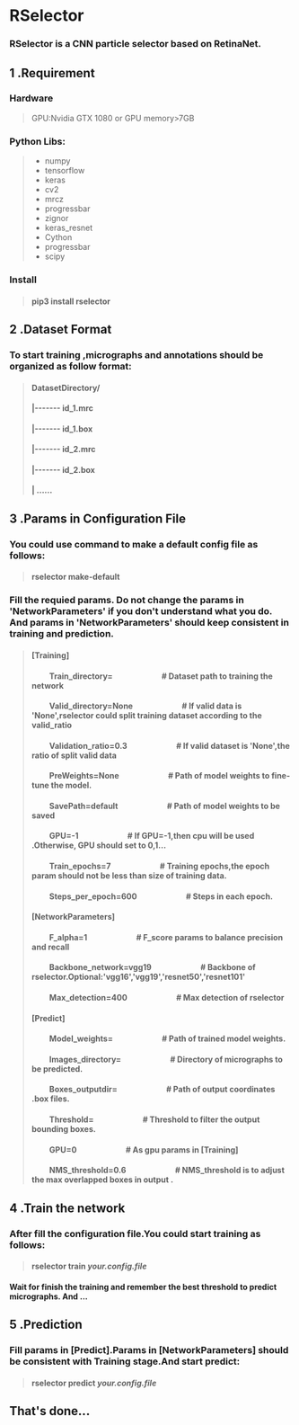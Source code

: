 # RSelector
###    RSelector is a CNN particle selector based on RetinaNet.
###
## 1 .Requirement
### Hardware
> GPU:Nvidia GTX 1080 or GPU memory>7GB
### Python Libs:
> + numpy
> + tensorflow
> + keras
> + cv2
> + mrcz
> + progressbar
> + zignor
> + keras_resnet
> + Cython
> + progressbar
> + scipy
### Install
> #### pip3 install rselector
## 2 .Dataset Format
### To start  training ,micrographs and annotations should be organized as follow format:
> #### DatasetDirectory/
> ####         |------- id_1.mrc
> ####         |------- id_1.box
> ####         |------- id_2.mrc
> ####         |------- id_2.box
> ####         |    ......    

## 3 .Params in Configuration File
### You could use command  to make a default config file as follows:
> #### rselector make-default
### Fill the requied params. Do not  change the params in 'NetworkParameters' if you don't understand what you do. And params in 'NetworkParameters' should keep consistent in training and  prediction.

> ####        [Training]
> ####  &emsp;&emsp;  Train_directory=                &emsp;&emsp;&emsp;&emsp;&emsp;&emsp;\#  Dataset path to training the network
> ####  &emsp;&emsp;  Valid_directory=None                &emsp;&emsp;&emsp;&emsp;&emsp;&emsp;\# If valid data is 'None',rselector could split training dataset according to the valid_ratio 
> ####  &emsp;&emsp;  Validation_ratio=0.3              &emsp;&emsp;&emsp;&emsp;&emsp;&emsp;\#  If valid dataset is 'None',the ratio of split valid data
> ####  &emsp;&emsp;  PreWeights=None                   &emsp;&emsp;&emsp;&emsp;&emsp;&emsp;\#   Path of model weights to fine-tune the model. 
> ####  &emsp;&emsp;  SavePath=default                  &emsp;&emsp;&emsp;&emsp;&emsp;&emsp;\#  Path of  model weights to be saved
>  ####   
> ####   &emsp;&emsp; GPU=-1                            &emsp;&emsp;&emsp;&emsp;&emsp;&emsp;\# If GPU=-1,then cpu will be used .Otherwise, GPU should set to 0,1... 
>  ####  &emsp;&emsp; Train_epochs=7                    &emsp;&emsp;&emsp;&emsp;&emsp;&emsp;\#   Training epochs,the epoch param should not be less than size of training data.
> ####   &emsp;&emsp; Steps_per_epoch=600               &emsp;&emsp;&emsp;&emsp;&emsp;&emsp;\# Steps in each epoch.
> ####    
> ####  [NetworkParameters]
> ####  &emsp;&emsp;  F_alpha=1                         &emsp;&emsp;&emsp;&emsp;&emsp;&emsp;\# F_score params to balance precision and recall 
> ####  &emsp;&emsp;  Backbone_network=vgg19            &emsp;&emsp;&emsp;&emsp;&emsp;&emsp;\# Backbone of rselector.Optional:'vgg16','vgg19','resnet50','resnet101'
>  #### &emsp;&emsp;  Max_detection=400                 &emsp;&emsp;&emsp;&emsp;&emsp;&emsp;\# Max detection of rselector
> ####    
> ####  [Predict]
>  ####  &emsp;&emsp; Model_weights=                    &emsp;&emsp;&emsp;&emsp;&emsp;&emsp;\#  Path of trained model weights.
> ####   &emsp;&emsp; Images_directory=                 &emsp;&emsp;&emsp;&emsp;&emsp;&emsp;\#  Directory of micrographs to be predicted.
> ####  &emsp;&emsp;  Boxes_outputdir=                  &emsp;&emsp;&emsp;&emsp;&emsp;&emsp;\#  Path of output coordinates .box files.
> ####  &emsp;&emsp;  Threshold=                        &emsp;&emsp;&emsp;&emsp;&emsp;&emsp;\#  Threshold to filter the output bounding boxes.
> ####    
> ####  &emsp;&emsp;  GPU=0                             &emsp;&emsp;&emsp;&emsp;&emsp;&emsp;\#  As gpu params in [Training]
> ####  &emsp;&emsp;  NMS_threshold=0.6                 &emsp;&emsp;&emsp;&emsp;&emsp;&emsp;\# NMS_threshold is to adjust the max overlapped boxes in output .

## 4 .Train the network
### After fill the configuration file.You could start training as follows:
> #### rselector train *your.config.file*
#### Wait for  finish the training and remember the best threshold to predict micrographs. And ...
## 5 .Prediction
### Fill params in [Predict].Params in [NetworkParameters] should be consistent with Training stage.And start  predict:
> #### rselector predict *your.config.file*
## That's done...
